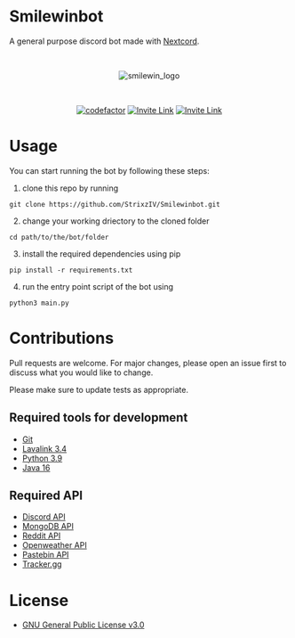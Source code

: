 # Smilewinbot

A general purpose discord bot made with [Nextcord](https://github.com/nextcord/nextcord).

<br />

<p align="center">
  <img src="https://github.com/StrixzIV/Smilewinbot/blob/main/logo/smwcircle.png" alt="smilewin_logo" />
</p>

<br />
  
<p align="center">
  <a href=""><img alt="codefactor" src="https://www.codefactor.io/repository/github/reactxsw/smilewinbot/badge"></a>
  <a href="https://discord.gg/R8RYXyB4Cg"><img alt="Invite Link" src="https://discordapp.com/api/guilds/394451338140057610/widget.png?style=shield"></a>
  <a href="sizematterthatswhatshesaidlmao"><img alt="Invite Link" src="https://img.shields.io/github/languages/code-size/reactxsw/Smilewinbot"></a>
</p>

# Usage

You can start running the bot by following these steps:

1. clone this repo by running 

```git clone https://github.com/StrixzIV/Smilewinbot.git```

2. change your working driectory to the cloned folder

```cd path/to/the/bot/folder```

3. install the required dependencies using pip

```pip install -r requirements.txt```

4. run the entry point script of the bot using 

```python3 main.py```

# Contributions

Pull requests are welcome. For major changes, please open an issue first to discuss what you would like to change.

Please make sure to update tests as appropriate.

## Required tools for development
- [Git](https://git-scm.com/download/)
- [Lavalink 3.4](https://github.com/freyacodes/Lavalink)
- [Python 3.9](https://www.python.org/downloads/)
- [Java 16](https://www.oracle.com/java/technologies/javase-downloads.html)

## Required API
- [Discord API](https://discord.com/developers/applications)
- [MongoDB API](https://www.mongodb.com/cloud/atlas/)
- [Reddit API](https://www.reddit.com/prefs/apps)
- [Openweather API](https://openweathermap.org/api)
- [Pastebin API](https://pastebin.com/doc_api)
- [Tracker.gg](https://tracker.gg/developers/docs/getting-started)

# License
* [GNU General Public License v3.0](https://github.com/StrixzIV/Smilewinbot/blob/main/LICENSE)
